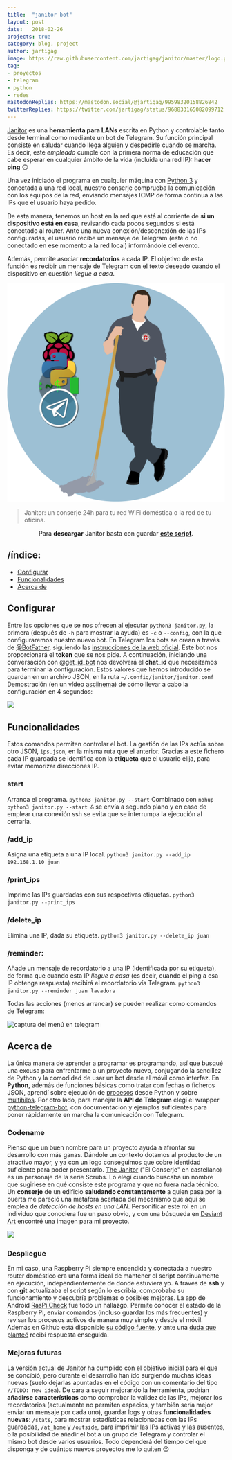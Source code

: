 ```yaml
---
title:  "janitor bot"
layout: post
date:   2018-02-26
projects: true
category: blog, project
author: jartigag
image: https://raw.githubusercontent.com/jartigag/janitor/master/logo.png
tag:
- proyectos
- telegram
- python
- redes
mastodonReplies: https://mastodon.social/@jartigag/99598320158826842
twitterReplies: https://twitter.com/jartigag/status/968833165082099712
---
```


[Janitor](https://github.com/jartigag/janitor) es una **herramienta para LANs** escrita en Python y controlable tanto desde terminal como mediante un
bot de Telegram.  Su función principal consiste en saludar cuando llega alguien y despedirle cuando se marcha. Es decir, este *empleado* cumple con
la primera norma de educación que cabe esperar en cualquier ámbito de la vida (incluida una red IP): **hacer ping** 🙃

Una vez iniciado el programa en cualquier máquina con [Python 3](https://www.python.org/) y conectada a una red local, nuestro conserje comprueba la
comunicación con los equipos de la red, enviando mensajes ICMP de forma continua a las IPs que el usuario haya pedido.

De esta manera, tenemos un host en la red que está al corriente de **si un dispositivo está en casa**, revisando cada pocos segundos si está
conectado al router. Ante una nueva conexión/desconexión de las IPs configuradas, el usuario recibe un mensaje de Telegram (esté o no conectado en
ese momento a la red local) informándole del evento.

Además, permite asociar **recordatorios** a cada IP. El objetivo de esta función es recibir un mensaje de Telegram con el texto deseado cuando el
dispositivo en cuestión *llegue a casa*.

![](https://raw.githubusercontent.com/jartigag/janitor/master/logo.png)

> Janitor: un conserje 24h para tu red WiFi doméstica o la red de tu oficina.

<p style="text-align: center;"> Para <b>descargar</b> Janitor basta con guardar <a
href="https://raw.githubusercontent.com/jartigag/janitor/master/janitor.py"><b>este script</b></a>.</p>

## /índice:
- [Configurar](#configurar)
- [Funcionalidades](#funcionalidades)
- [Acerca de](#acerca-de)

## Configurar

Entre las opciones que se nos ofrecen al ejecutar `python3 janitor.py`, la primera (después de `-h` para mostrar la ayuda) es `-c` o `--config`, con
la que configuraremos nuestro nuevo bot.  En Telegram los bots se crean a través de [@BotFather](https://telegram.me/botfather), siguiendo las
[instrucciones de la web oficial](https://core.telegram.org/bots#6-botfather). Este bot nos proporcionará el **token** que se nos pide. A
continuación, iniciando una conversación con [@get_id_bot](https://telegram.me/get_it_bot) nos devolverá el **chat_id** que necesitamos para terminar
la configuración.  Estos valores que hemos introducido se guardan en un archivo JSON, en la ruta `~/.config/janitor/janitor.conf`  Demostración (en
un vídeo [asciinema](https://asciinema.org)) de cómo llevar a cabo la configuración en 4 segundos:

<a href="https://asciinema.org/a/165092" target="_blank"><img src="https://asciinema.org/a/165092.png" /></a>

## Funcionalidades

Estos comandos permiten controlar el bot. La gestión de las IPs actúa sobre otro JSON, `ips.json`, en la misma ruta que el
anterior. Gracias a este fichero cada IP guardada se identifica con la **etiqueta** que el usuario elija, para evitar memorizar direcciones IP.

### start

Arranca el programa.  ``` python3 janitor.py --start ``` Combinado con `nohup python3 janitor.py --start &` se envía a segundo plano y en caso de
emplear una conexión ssh se evita que se interrumpa la ejecución al cerrarla.

### /add_ip

Asigna una etiqueta a una IP local.  ``` python3 janitor.py --add_ip 192.168.1.10 juan ```

### /print_ips

Imprime las IPs guardadas con sus respectivas etiquetas.  ``` python3 janitor.py --print_ips ```

### /delete_ip

Elimina una IP, dada su etiqueta.  ``` python3 janitor.py --delete_ip juan ```

### /reminder:

Añade un mensaje de recordatorio a una IP (identificada por su etiqueta), de forma que cuando esta IP *llegue a casa* (es decir, cuando el ping a esa
IP obtenga respuesta) recibirá el recordatorio vía Telegram.  ``` python3 janitor.py --reminder juan lavadora ```

Todas las acciones (menos arrancar) se pueden realizar como comandos de Telegram:

![captura del menú en telegram]({{site.baseurl}}/assets/images/posts/telegram-janitor.png)

## Acerca de

La única manera de aprender a programar es programando, así que busqué una excusa para enfrentarme a un proyecto nuevo, conjugando la sencillez de
Python y la comodidad de usar un bot desde el móvil como interfaz.  En **Python**, además de funciones básicas como tratar con fechas o ficheros
JSON, aprendí sobre ejecución de [procesos](https://docs.python.org/3/library/subprocess.html) desde Python y sobre
[multihilos](https://docs.python.org/3/library/threading.html).  Por otro lado, para manejar la **API de Telegram** elegí el wrapper
[python-telegram-bot](https://python-telegram-bot.org/), con documentación y ejemplos suficientes para poner rápidamente en marcha la comunicación
con Telegram.

### Codename

Pienso que un buen nombre para un proyecto ayuda a afrontar su desarrollo con más ganas. Dándole un contexto dotamos al producto de un atractivo
mayor, y ya con un logo conseguimos que cobre identidad suficiente para poder presentarlo.  [The
Janitor](https://en.wikipedia.org/wiki/Janitor_(Scrubs)) ("El Conserje" en castellano) es un personaje de la serie Scrubs. Lo elegí cuando buscaba un
nombre que sugiriese en qué consiste este programa y que no fuera nada técnico. Un **conserje** de un edificio **saludando constantemente** a quien
pasa por la puerta me pareció una metáfora acertada del mecanismo que aquí se emplea de *detección de hosts en una LAN*. Personificar este rol en un
individuo que conociera fue un paso obvio, y con una búsqueda en [Deviant Art](https://11kaito11.deviantart.com/art/Scrubs-Wallpaper-11-330396239)
encontré una imagen para mi proyecto.

[![](https://img.youtube.com/vi/9_Vd08LoB_4/0.jpg)](https://youtu.be/9_Vd08LoB_4)

### Despliegue

En mi caso, una Raspberry Pi siempre encendida y conectada a nuestro router doméstico era una forma ideal de mantener el script continuamente en
ejecución, independientemente de dónde estuviera yo. A través de **ssh** y con **git** actualizaba el script según lo escribía, comprobaba su
funcionamiento y descubría problemas o posibles mejoras.  La app de Android [RasPi
Check](https://play.google.com/store/apps/details?id=de.eidottermihi.raspicheck) fue todo un hallazgo. Permite conocer el estado de la Raspberry Pi,
enviar comandos (incluso guardar los más frecuentes) y revisar los procesos activos de manera muy simple y desde el móvil. Además en Github está
disponible [su código fuente](https://github.com/eidottermihi/rpicheck), y ante una [duda que
planteé](https://github.com/eidottermihi/rpicheck/issues/171) recibí respuesta enseguida.

### Mejoras futuras

La versión actual de Janitor ha cumplido con el objetivo inicial para el que se concibió, pero durante el desarrollo han ido surgiendo muchas ideas
nuevas (suelo dejarlas apuntadas en el código con un comentario del tipo `//TODO: new idea`). De cara a seguir mejorando la herramienta, podrían
**añadirse características** como comprobar la validez de las IPs, mejorar los recordatorios (actualmente no permiten espacios, y también sería mejor
enviar un mensaje por cada uno), guardar logs y otras **funcionalidades nuevas**: `/stats`, para mostrar estadísticas relacionadas con las IPs
guardadas, `/at_home` y `/outside`, para imprimir las IPs activas y las ausentes, o la posibilidad de añadir el bot a un grupo de Telegram y
controlar el mismo bot desde varios usuarios. Todo dependerá del tiempo del que disponga y de cuántos nuevos proyectos me lo quiten 😉
